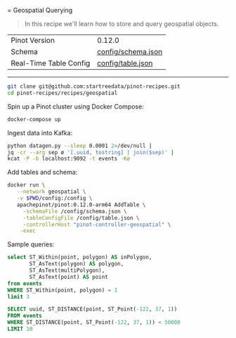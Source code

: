 = Geospatial Querying

> In this recipe we'll learn how to store and query geospatial objects.

<table>
  <tr>
    <td>Pinot Version</td>
    <td>0.12.0</td>
  </tr>
  <tr>
    <td>Schema</td>
    <td><a href="config/schema.json">config/schema.json</a></td>
  </tr>
    <tr>
    <td>Real-Time Table Config</td>
    <td><a href="config/_table.json">config/table.json</a></td>
  </tr>
</table>

***

```bash
git clone git@github.com:startreedata/pinot-recipes.git
cd pinot-recipes/recipes/geospatial
```

Spin up a Pinot cluster using Docker Compose:

```bash
docker-compose up
```

Ingest data into Kafka:

```bash
python datagen.py --sleep 0.0001 2>/dev/null |
jq -cr --arg sep ø '[.uuid, tostring] | join($sep)' |
kcat -P -b localhost:9092 -t events -Kø
```

Add tables and schema:

```bash
docker run \
   --network geospatial \
   -v $PWD/config:/config \
   apachepinot/pinot:0.12.0-arm64 AddTable \
     -schemaFile /config/schema.json \
     -tableConfigFile /config/table.json \
     -controllerHost "pinot-controller-geospatial" \
    -exec
```

Sample queries:

```sql
select ST_Within(point, polygon) AS inPolygon, 
       ST_AsText(polygon) AS polygon,
       ST_AsText(multiPolygon), 
       ST_AsText(point) AS point
from events 
WHERE ST_Within(point, polygon) = 1
limit 3
```

```sql
SELECT uuid, ST_DISTANCE(point, ST_Point(-122, 37, 1))
FROM events
WHERE ST_DISTANCE(point, ST_Point(-122, 37, 1)) < 50000
LIMIT 10
```
